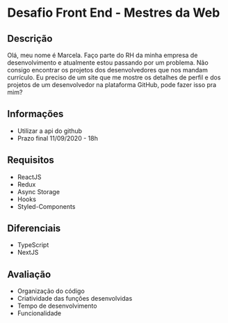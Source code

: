 # Desafio Front End - Mestres da Web

## Descrição
Olá, meu nome é Marcela. Faço parte do RH da minha empresa de desenvolvimento e atualmente estou passando por um problema. Não consigo encontrar os projetos dos desenvolvedores que nos mandam currículo. Eu preciso de um site que me mostre os detalhes de perfil e dos projetos de um desenvolvedor na plataforma GitHub, pode fazer isso pra mim?

## Informações
- Utilizar a api do github
- Prazo final 11/09/2020 - 18h

## Requisitos
- ReactJS
- Redux
- Async Storage
- Hooks
- Styled-Components

## Diferenciais
- TypeScript
- NextJS

## Avaliação
- Organização do código
- Criatividade das funções desenvolvidas
- Tempo de desenvolvimento
- Funcionalidade
